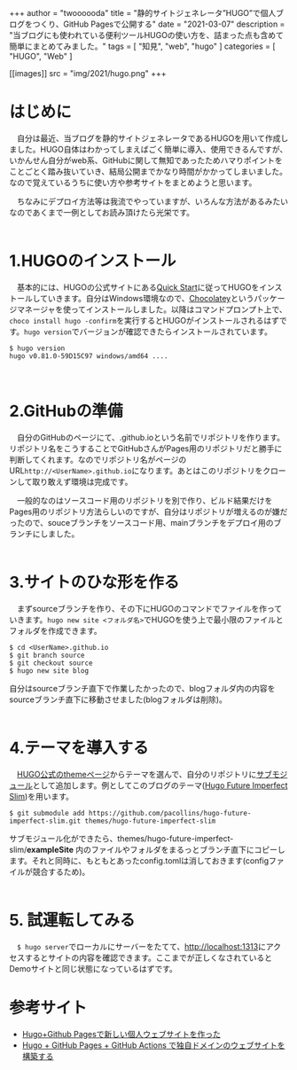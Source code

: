 +++
author = "twoooooda"
title = "静的サイトジェネレータ”HUGO”で個人ブログをつくり、GitHub Pagesで公開する"
date = "2021-03-07"
description = "当ブログにも使われている便利ツールHUGOの使い方を、詰まった点も含めて簡単にまとめてみました。"
tags = [
    "知見",
    "web",
    "hugo"
]
categories = [
    "HUGO",
    "Web"
]

[[images]]
src = "img/2021/hugo.png"
+++

# はじめに
　自分は最近、当ブログを静的サイトジェネレータであるHUGOを用いて作成しました。HUGO自体はわかってしまえばごく簡単に導入、使用できるんですが、いかんせん自分がweb系、GitHubに関して無知であったためハマりポイントをことごとく踏み抜いていき、結局公開までかなり時間がかかってしまいました。なので覚えているうちに使い方や参考サイトをまとめようと思います。

　ちなみにデプロイ方法等は我流でやっていますが、いろんな方法があるみたいなのであくまで一例としてお読み頂けたら光栄です。  
<br>


# 1.HUGOのインストール
　基本的には、HUGOの公式サイトにある[Quick Start](https://gohugo.io/getting-started/quick-start/)に従ってHUGOをインストールしていきます。自分はWindows環境なので、[Chocolatey](https://chocolatey.org/install)というパッケージマネージャを使ってインストールしました。以降はコマンドプロンプト上で、`choco install hugo -confirm`を実行するとHUGOがインストールされるはずです。`hugo version`でバージョンが確認できたらインストールされています。

    $ hugo version
    hugo v0.81.0-59D15C97 windows/amd64 ....  
<br>
  
# 2.GitHubの準備
　自分のGitHubのページにて、<UserName>.github.ioという名前でリポジトリを作ります。リポジトリ名をこうすることでGitHubさんがPages用のリポジトリだと勝手に判断してくれます。なのでリポジトリ名がページのURL`http://<UserName>.github.io`になります。あとはこのリポジトリをクローンして取り敢えず環境は完成です。

　一般的なのはソースコード用のリポジトリを別で作り、ビルド結果だけをPages用のリポジトリ方法らしいのですが、自分はリポジトリが増えるのが嫌だったので、souceブランチをソースコード用、mainブランチをデプロイ用のブランチにしました。  
<br>

# 3.サイトのひな形を作る
　まずsourceブランチを作り、その下にHUGOのコマンドでファイルを作っていきます。`hugo new site <フォルダ名>`でHUGOを使う上で最小限のファイルとフォルダを作成できます。

    $ cd <UserName>.github.io
    $ git branch source
    $ git checkout source
    $ hugo new site blog

自分はsourceブランチ直下で作業したかったので、blogフォルダ内の内容をsourceブランチ直下に移動させました(blogフォルダは削除)。  
<br>

# 4.テーマを導入する
　[HUGO公式のthemeページ](https://themes.gohugo.io/)からテーマを選んで、自分のリポジトリに[サブモジュール](https://qiita.com/sotarok/items/0d525e568a6088f6f6bb)として追加します。例としてこのブログのテーマ([Hugo Future Imperfect Slim](https://themes.gohugo.io/hugo-future-imperfect-slim/))を用います。

    $ git submodule add https://github.com/pacollins/hugo-future-imperfect-slim.git themes/hugo-future-imperfect-slim

サブモジュール化ができたら、themes/hugo-future-imperfect-slim/**exampleSite** 内のファイルやフォルダをまるっとブランチ直下にコピーします。それと同時に、もともとあったconfig.tomlは消しておきます(configファイルが競合するため)。  
<br>


# 5. 試運転してみる
　`$ hugo server`でローカルにサーバーをたてて、[http://localhost:1313](http://localhost:1313/)にアクセスするとサイトの内容を確認できます。ここまでが正しくなされているとDemoサイトと同じ状態になっているはずです。


# 参考サイト
* [Hugo+Github Pagesで新しい個人ウェブサイトを作った](https://dev.to/mshr_h/hugo-github-pages-35me)
* [Hugo + GitHub Pages + GitHub Actions で独自ドメインのウェブサイトを構築する](https://zenn.dev/nikaera/articles/hugo-github-actions-for-github-pages)

